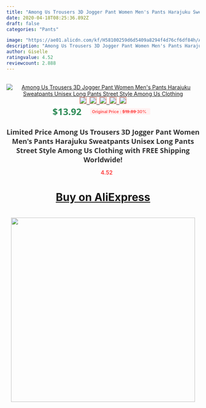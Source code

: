 ```yaml
---
title: "Among Us Trousers 3D Jogger Pant Women Men's Pants Harajuku Sweatpants Unisex Long Pants Street Style Among Us Clothing"
date: 2020-04-18T08:25:36.892Z
draft: false
categories: "Pants"

image: "https://ae01.alicdn.com/kf/H58100259d6d5409a8294f4d76cf6df84h/Among-Us-Trousers-3D-Jogger-Pant-Women-Men-s-Pants-Harajuku-Sweatpants-Unisex-Long-Pants-Street.jpg"
description: "Among Us Trousers 3D Jogger Pant Women Men's Pants Harajuku Sweatpants Unisex Long Pants Street Style Among Us Clothing"
author: Giselle
ratingvalue: 4.52
reviewcount: 2.888
---
```

<br>
<div style="text-align: center;">
<a href="https://s.click.aliexpress.com/e/_AP1EX3" target="_blank" rel="nofollow noopener noreferrer"><img alt="Among Us Trousers 3D Jogger Pant Women Men's Pants Harajuku Sweatpants Unisex Long Pants Street Style Among Us Clothing" class="magnifier-image" src="https://ae01.alicdn.com/kf/H58100259d6d5409a8294f4d76cf6df84h/Among-Us-Trousers-3D-Jogger-Pant-Women-Men-s-Pants-Harajuku-Sweatpants-Unisex-Long-Pants-Street.jpg_640x640.jpg">
<br>
<img style="border:1px solid salmon" src="https://ae01.alicdn.com/kf/H58100259d6d5409a8294f4d76cf6df84h/Among-Us-Trousers-3D-Jogger-Pant-Women-Men-s-Pants-Harajuku-Sweatpants-Unisex-Long-Pants-Street.jpg_120x120.jpg">&nbsp;&nbsp;<img style="border:1px solid salmon" src="https://ae01.alicdn.com/kf/H92f88a2009a74d5daeae43dc324c1809G/Among-Us-Trousers-3D-Jogger-Pant-Women-Men-s-Pants-Harajuku-Sweatpants-Unisex-Long-Pants-Street.jpg_120x120.jpg">&nbsp;&nbsp;<img style="border:1px solid salmon" src="https://ae01.alicdn.com/kf/H2e032390320c43e79a71b54b04cf6897U/Among-Us-Trousers-3D-Jogger-Pant-Women-Men-s-Pants-Harajuku-Sweatpants-Unisex-Long-Pants-Street.jpg_120x120.jpg">&nbsp;&nbsp;<img style="border:1px solid salmon" src="https://ae01.alicdn.com/kf/H07b810a9546c41ac8fe5197cec57ec52H/Among-Us-Trousers-3D-Jogger-Pant-Women-Men-s-Pants-Harajuku-Sweatpants-Unisex-Long-Pants-Street.jpg_120x120.jpg">&nbsp;&nbsp;<img style="border:1px solid salmon" src="https://ae01.alicdn.com/kf/H1cd0f231a2584949ba00af157942687dN/Among-Us-Trousers-3D-Jogger-Pant-Women-Men-s-Pants-Harajuku-Sweatpants-Unisex-Long-Pants-Street.jpg_120x120.jpg"></a></div><br0>
<div style="text-align: center;"><span style="background-color: white; border: 0px; box-sizing: border-box; color: seagreen; display: inline-block; font-family: &quot;open sans&quot; , &quot;arial&quot; , &quot;helvetica&quot; , sans-serif , &quot;heiti&quot;; font-size: 24px; font-stretch: inherit; font-weight: 700; line-height: inherit; margin: 0px 10px 0px 0px; padding: 0px; vertical-align: middle;">$13.92 </span>
<span style="background: rgb(255 , 241 , 241); border-radius: 3px; border: 0px; box-sizing: border-box; color: #ff4747; display: inline-block; font-family: inherit; font-size: 12px; font-stretch: inherit; font-style: inherit; font-variant: inherit; font-weight: 600; line-height: inherit; margin: 0px; padding: 2px 5px; transform: scale(0.9); vertical-align: middle;">Original Price : <b style="text-decoration: line-through;">$19.89 </b> 30%&nbsp;&nbsp;</span></div>
<h1 style="color: #333333; display: inline-block; font-family: &quot;open sans&quot; , &quot;arial&quot; , &quot;helvetica&quot; , sans-serif , &quot;heiti&quot;; font-size: 18px; font-stretch: inherit; font-weight: 700; text-align: center;">Limited Price Among Us Trousers 3D Jogger Pant Women Men's Pants Harajuku Sweatpants Unisex Long Pants Street Style Among Us Clothing with FREE Shipping Worldwide!</h1>
<div style="color: #ff4747; text-align: center;">
<img src="https://4.bp.blogspot.com/-M0ZcTcb-5uY/XleCXlxnR4I/AAAAAAAAAEc/OrjgMkXV1oMQFaCRZj5HQwOCBcu3w1FegCPcBGAYYCw/s1600/star.png" style="height: 15px;">&nbsp;<b>4.52</b></div>
<div class="button_cont" align="center"><a class="buynow_a" href="https://s.click.aliexpress.com/e/_AP1EX3" target="_blank" rel="nofollow noopener noreferrer"><H1>Buy on AliExpress</H1></a></div><br>
<div class="separator" style="clear: both; text-align: center;">
<img src="https://lh3.googleusercontent.com/-pTy5HemUv9M/XlePHvY0dAI/AAAAAAAAAE4/0nX5iRUoIWY8eMW9Dpxeirr157OZliDIgCLcBGAsYHQ/s1600/badge.gif" width="480">
</div>
